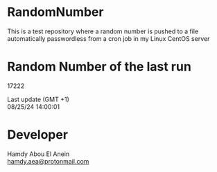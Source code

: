 # RandomNumber    
This is a test repository where a random number is pushed to a file automatically passwordless from a cron job in my Linux CentOS server    
# Random Number of the last run   
17222
      
Last update (GMT +1)    
08/25/24 14:00:01
# Developer    
Hamdy Abou El Anein   
hamdy.aea@protonmail.com

